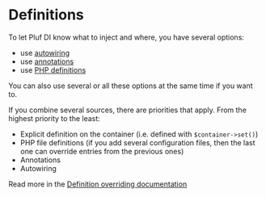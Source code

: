 # Definitions

To let Pluf DI know what to inject and where, you have several options:

- use [autowiring](autowiring.md)
- use [annotations](annotations.md)
- use [PHP definitions](php-definitions.md)

You can also use several or all these options at the same time if you want to.

If you combine several sources, there are priorities that apply. From the highest priority to the least:

- Explicit definition on the container (i.e. defined with `$container->set()`)
- PHP file definitions (if you add several configuration files, then the last one can override entries from the previous ones)
- Annotations
- Autowiring

Read more in the [Definition overriding documentation](definition-overriding.md)

